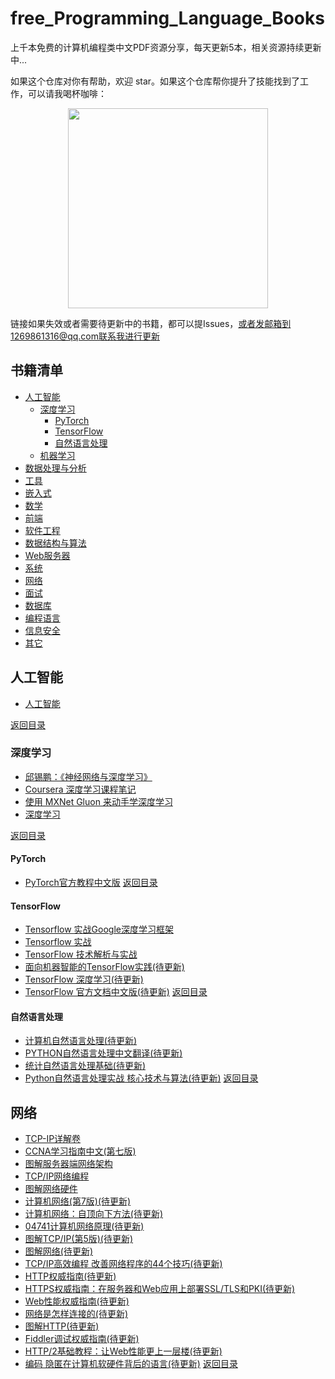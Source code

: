 <!--
 * @Date: 2024-05-31 14:44:27
 * @LastEditors: liupeng
 * @LastEditTime: 2024-06-04 09:43:36
 * @FilePath: /free_Programming_Language_Books/README.md
 * @Desc: 
-->
# free_Programming_Language_Books
上千本免费的计算机编程类中文PDF资源分享，每天更新5本，相关资源持续更新中...


如果这个仓库对你有帮助，欢迎 star。如果这个仓库帮你提升了技能找到了工作，可以请我喝杯咖啡：

<p align="center"><img src="https://github.com/sky984-11/free_Programming_Language_Books/assets/58068214/0d2a7d47-23de-42cd-aacf-b72e54d30931" width="320" height="320" alt="" /></p>

链接如果失效或者需要待更新中的书籍，都可以提Issues，或者发邮箱到1269861316@qq.com联系我进行更新

## 书籍清单

 * [人工智能](#人工智能)
    * [深度学习](#深度学习)
      * [PyTorch](#PyTorch)
      * [TensorFlow](#TensorFlow)
      * [自然语言处理](#自然语言处理)
    * [机器学习](#机器学习)
 * [数据处理与分析](#数据处理与分析)
 * [工具](#工具)
 * [嵌入式](#嵌入式)
 * [数学](#数学)
 * [前端](#前端)
 * [软件工程](#软件工程)
 * [数据结构与算法](#数据结构与算法)
 * [Web服务器](#Web服务器)
 * [系统](#系统)
 * [网络](#网络)
 * [面试](#面试)
 * [数据库](#数据库)
 * [编程语言](#项目相关)
 * [信息安全](#信息安全)
 * [其它](#其它)

## 人工智能

* [人工智能](https://www.alipan.com/s/T8jqDrN5fM6)

[返回目录](#书籍清单)

### 深度学习
* [邱锡鹏：《神经网络与深度学习》](https://www.alipan.com/s/yzxLjPYLktX)
* [Coursera 深度学习课程笔记](https://www.alipan.com/s/Usg3KFTzN9U)
* [使⽤ MXNet Gluon 来动⼿学深度学习](https://www.alipan.com/s/9MdH6UtTpVy)
* [深度学习](https://www.alipan.com/s/soaEzaTSyrK)

[返回目录](#书籍清单)

#### PyTorch
* [PyTorch官方教程中文版](https://www.alipan.com/s/K8CV5vv5Ad2)
[返回目录](#书籍清单)

#### TensorFlow
* [Tensorflow 实战Google深度学习框架](https://www.alipan.com/s/Jc6dRC4YvU8)
* [Tensorflow 实战](https://www.alipan.com/s/hXGRmwzP4WE)
* [TensorFlow 技术解析与实战](https://www.alipan.com/s/ujkY6rsfq1R)
* [面向机器智能的TensorFlow实践(待更新)](等待更新)
* [TensorFlow 深度学习(待更新)](等待更新)
* [TensorFlow 官方文档中文版(待更新)](等待更新)
[返回目录](#书籍清单)

#### 自然语言处理
* [计算机自然语言处理(待更新)](等待更新)
* [PYTHON自然语言处理中文翻译(待更新)](等待更新)
* [统计自然语言处理基础(待更新)](等待更新)
* [Python自然语言处理实战 核心技术与算法(待更新)](等待更新)
[返回目录](#书籍清单)


## 网络
* [TCP-IP详解卷](https://www.alipan.com/s/wb5ET7LXqn6)
* [CCNA学习指南中文(第七版)](https://www.alipan.com/s/vE97UfLf81B)
* [图解服务器端网络架构](https://www.alipan.com/s/qmTwE9qHDU9)
* [TCP/IP网络编程](https://www.alipan.com/s/tS3sZjVjvXz)
* [图解网络硬件](https://www.alipan.com/s/ePcNb4JcxjG)
* [计算机网络(第7版)(待更新)](等待更新)
* [计算机网络：自顶向下方法(待更新)](等待更新)
* [04741计算机网络原理(待更新)](等待更新)
* [图解TCP/IP(第5版)(待更新)](等待更新)
* [图解网络(待更新)](等待更新)
* [TCP/IP高效编程 改善网络程序的44个技巧(待更新)](等待更新)
* [HTTP权威指南(待更新)](等待更新)
* [HTTPS权威指南：在服务器和Web应用上部署SSL/TLS和PKI(待更新)](等待更新)
* [Web性能权威指南(待更新)](等待更新)
* [网络是怎样连接的(待更新)](等待更新)
* [图解HTTP(待更新)](等待更新)
* [Fiddler调试权威指南(待更新)](等待更新)
* [HTTP/2基础教程：让Web性能更上一层楼(待更新)](等待更新)
* [编码 隐匿在计算机软硬件背后的语言(待更新)](等待更新)
[返回目录](#书籍清单)